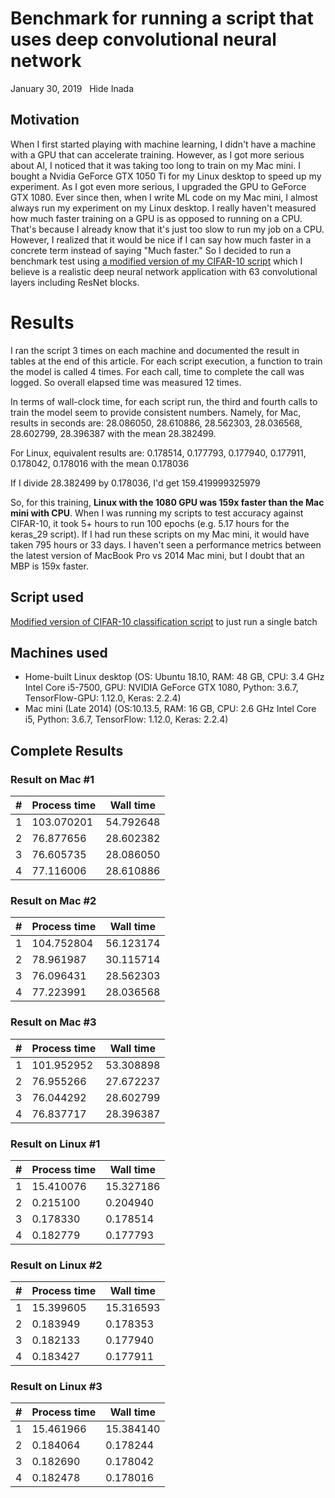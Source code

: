 # Benchmark for running a script that uses deep convolutional neural network
January 30, 2019
&nbsp;
Hide Inada
## Motivation
When I first started playing with machine learning,  I didn't have a machine with a GPU that can accelerate training.
However, as I got more serious about AI, I noticed that it was taking too long to train on my Mac mini. I bought a Nvidia GeForce GTX 1050 Ti for my Linux desktop to speed up my experiment.
As I got even more serious, I upgraded the GPU to GeForce GTX 1080.  Ever since then, when I write ML code on my Mac mini, I almost always run my experiment on my Linux desktop.  I really haven't measured how much faster training on a GPU is as opposed to running on a CPU.  That's because I already know that it's just too slow to run my job on a CPU.  However, I realized that it would be nice if I can say how much faster in a concrete term instead of saying "Much faster."  So I decided to run a benchmark test using [a modified version of my CIFAR-10 script](https://github.com/hideyukiinada/benchmark/blob/master/project/benchmark1) which I believe is a realistic deep neural network application with 63 convolutional layers including ResNet blocks.

# Results
I ran the script 3 times on each machine and documented the result in tables at the end of this article.
For each script execution, a function to train the model is called 4 times.  For each call, time to complete the call was logged.  So overall elapsed time was measured 12 times.

In terms of wall-clock time, for each script run, the third and fourth calls to train the model seem to provide consistent numbers.
Namely, for Mac, results in seconds are:
28.086050, 28.610886, 28.562303, 28.036568, 28.602799, 28.396387 with the mean 28.382499.

For Linux, equivalent results are:
0.178514, 0.177793, 0.177940, 0.177911, 0.178042, 0.178016 with the mean 0.178036

If I divide 28.382499 by 0.178036, I'd get 159.419999325979

So, for this training, **Linux with the 1080 GPU was 159x faster than the Mac mini with CPU**.
When I was running my scripts to test accuracy against CIFAR-10, it took 5+ hours to run 100 epochs (e.g. 5.17 hours for the keras_29 script).  If I had run these scripts on my Mac mini, it would have taken 795 hours or 33 days.  I haven't seen a performance metrics between the latest version of MacBook Pro vs 2014 Mac mini, but I doubt that an MBP is 159x faster.

## Script used
[Modified version of CIFAR-10 classification script](https://github.com/hideyukiinada/benchmark/blob/master/project/benchmark1) to just run a single batch

## Machines used
* Home-built Linux desktop (OS: Ubuntu 18.10, RAM: 48 GB, CPU: 3.4 GHz Intel Core i5-7500, GPU: NVIDIA GeForce GTX 1080, Python: 3.6.7, TensorFlow-GPU: 1.12.0, Keras: 2.2.4)
* Mac mini (Late 2014) (OS:10.13.5, RAM: 16 GB, CPU: 2.6 GHz Intel Core i5, Python: 3.6.7, TensorFlow: 1.12.0, Keras: 2.2.4)

## Complete Results

### Result on Mac #1

| # | Process time | Wall time |
|---|---|---|
|1 | 103.070201 | 54.792648 |
|2 | 76.877656 | 28.602382 |
|3 | 76.605735 | 28.086050 |
|4 | 77.116006 | 28.610886 |

### Result on Mac #2

| # | Process time | Wall time |
|---|---|---|
|1 | 104.752804 | 56.123174 |
|2 | 78.961987 | 30.115714 |
|3 | 76.096431 | 28.562303 |
|4 | 77.223991 | 28.036568 |

### Result on Mac #3

| # | Process time | Wall time |
|---|---|---|
|1 | 101.952952 | 53.308898 |
|2 | 76.955266 | 27.672237 |
|3 | 76.044292 | 28.602799 |
|4 | 76.837717 | 28.396387 |

### Result on Linux #1

| # | Process time | Wall time |
|---|---|---|
|1 | 15.410076 | 15.327186 |
|2 | 0.215100 | 0.204940 |
|3 | 0.178330 | 0.178514 |
|4 | 0.182779 | 0.177793 |

### Result on Linux #2

| # | Process time | Wall time |
|---|---|---|
|1 | 15.399605 | 15.316593 |
|2 | 0.183949 | 0.178353 |
|3 | 0.182133 | 0.177940 |
|4 | 0.183427 | 0.177911 |

### Result on Linux #3

| # | Process time | Wall time |
|---|---|---|
|1 | 15.461966 | 15.384140 |
|2 | 0.184064 | 0.178244 |
|3 | 0.182690 | 0.178042 |
|4 | 0.182478 | 0.178016 |


